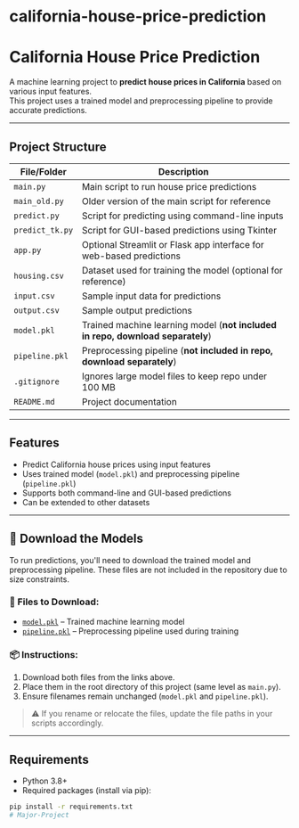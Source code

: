 # california-house-price-prediction
# California House Price Prediction

A machine learning project to **predict house prices in California** based on various input features.  
This project uses a trained model and preprocessing pipeline to provide accurate predictions.

---

## Project Structure

| File/Folder       | Description |
|------------------|-------------|
| `main.py`         | Main script to run house price predictions |
| `main_old.py`     | Older version of the main script for reference |
| `predict.py`      | Script for predicting using command-line inputs |
| `predict_tk.py`   | Script for GUI-based predictions using Tkinter |
| `app.py`          | Optional Streamlit or Flask app interface for web-based predictions |
| `housing.csv`     | Dataset used for training the model (optional for reference) |
| `input.csv`       | Sample input data for predictions |
| `output.csv`      | Sample output predictions |
| `model.pkl`       | Trained machine learning model (**not included in repo, download separately**) |
| `pipeline.pkl`    | Preprocessing pipeline (**not included in repo, download separately**) |
| `.gitignore`      | Ignores large model files to keep repo under 100 MB |
| `README.md`       | Project documentation |

---

## Features

- Predict California house prices using input features
- Uses trained model (`model.pkl`) and preprocessing pipeline (`pipeline.pkl`)
- Supports both command-line and GUI-based predictions
- Can be extended to other datasets

---

## 🔽 Download the Models

To run predictions, you'll need to download the trained model and preprocessing pipeline. These files are not included in the repository due to size constraints.

### 📁 Files to Download:
- [`model.pkl`](https://drive.google.com/file/d/1cUe2WADBh9-QeGmKsgl9xJpBtKWS93vS/view?usp=sharing) – Trained machine learning model  
- [`pipeline.pkl`](https://drive.google.com/file/d/1TvWSbniMF3vhlR78qIKlWvk5fzw3BRWa/view?usp=sharing) – Preprocessing pipeline used during training

### 📦 Instructions:
1. Download both files from the links above.
2. Place them in the root directory of this project (same level as `main.py`).
3. Ensure filenames remain unchanged (`model.pkl` and `pipeline.pkl`).

> ⚠️ If you rename or relocate the files, update the file paths in your scripts accordingly.

---

## Requirements

- Python 3.8+  
- Required packages (install via pip):

```bash
pip install -r requirements.txt
# Major-Project
